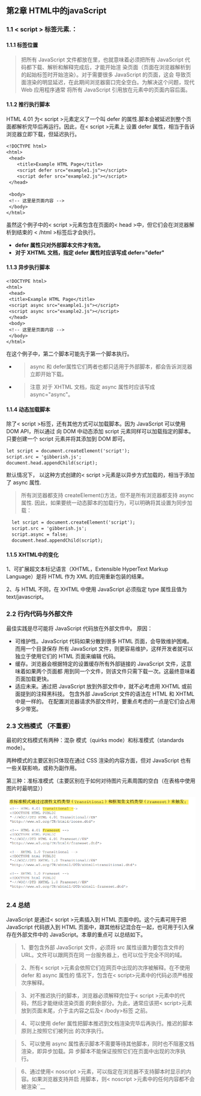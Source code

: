 ## 第2章 HTML中的javaScript
### 1.1 < script > 标签元素.：
#### 1.1.1 标签位置
> 把所有 JavaScript
文件都放在<head>里，也就意味着必须把所有 JavaScript 代码都下载、解析和解释完成后，才能开始渲
染页面（页面在浏览器解析到<body>的起始标签时开始渲染）。对于需要很多 JavaScript 的页面，这会
导致页面渲染的明显延迟，在此期间浏览器窗口完全空白。为解决这个问题，现代 Web 应用程序通常
将所有 JavaScript 引用放在<body>元素中的页面内容后面。
#### 1.1.2 推行执行脚本
HTML 4.01 为< script >元素定义了一个叫 defer 的属性.脚本会被延迟到整个页面都解析完毕后再运行。因此，在< script >元素上
设置 defer 属性，相当于告诉浏览器立即下载，但延迟执行。

    <!DOCTYPE html> 
    <html> 
     <head> 
        <title>Example HTML Page</title> 
        <script defer src="example1.js"></script> 
        <script defer src="example2.js"></script> 
     </head> 

     <body> 
     <!-- 这里是页面内容 --> 
     </body> 
    </html> 

虽然这个例子中的< script >元素包含在页面的< head >中，但它们会在浏览器解析到结束的
< /html >标签后才会执行。

- **defer 属性只对外部脚本文件才有效。**
- **对于 XHTML 文档，指定 defer 属性时应该写成 defer="defer"**

#### 1.1.3 异步执行脚本
    <!DOCTYPE html> 
    <html> 
     <head> 
     <title>Example HTML Page</title> 
     <script async src="example1.js"></script> 
     <script async src="example2.js"></script> 
     </head> 
     <body> 
     <!-- 这里是页面内容 --> 
     </body> 
    </html>
在这个例子中，第二个脚本可能先于第一个脚本执行。
- >async 和 defer属性它们两者也都只适用于外部脚本，都会告诉浏览器立即开始下载。
- > 注意 对于 XHTML 文档，指定 async 属性时应该写成 async="async"。

#### 1.1.4 动态加载脚本
除了< script >标签，还有其他方式可以加载脚本。因为 JavaScript 可以使用 DOM API，所以通过
向 DOM 中动态添加 script 元素同样可以加载指定的脚本。只要创建一个 script 元素并将其添加到
DOM 即可。

    let script = document.createElement('script'); 
    script.src = 'gibberish.js'; 
    document.head.appendChild(script);

默认情况下，
以这种方式创建的< script >元素是以异步方式加载的，相当于添加了 async 属性.

> 所有浏览器都支持 createElement()方法，但不是所有浏览器都支持 async 属性.
>因此，如果要统一动态脚本的加载行为，可以明确将其设置为同步加载：

      let script = document.createElement('script'); 
      script.src = 'gibberish.js'; 
      script.async = false; 
      document.head.appendChild(script);

#### 1.1.5 XHTML中的变化
1、可扩展超文本标记语言（XHTML，Extensible HyperText Markup Language）是将 HTML 作为 XML
的应用重新包装的结果。

2、与 HTML 不同，在 XHTML 中使用 JavaScript 必须指定 type 属性且值为
text/javascript。

### 2.2 行内代码与外部文件

最佳实践是尽可能将 JavaScript 代码放在外部文件中。
原因：

- 可维护性。JavaScript 代码如果分散到很多 HTML 页面，会导致维护困难。而用一个目录保存
所有 JavaScript 文件，则更容易维护，这样开发者就可以独立于使用它们的 HTML 页面来编辑
代码。
- 缓存。浏览器会根据特定的设置缓存所有外部链接的 JavaScript 文件，这意味着如果两个页面都
用到同一个文件，则该文件只需下载一次。这最终意味着页面加载更快。
- 适应未来。通过把 JavaScript 放到外部文件中，就不必考虑用 XHTML 或前面提到的注释黑科技。
包含外部 JavaScript 文件的语法在 HTML 和 XHTML 中是一样的。 在配置浏览器请求外部文件时，要重点考虑的一点是它们会占用多少带宽。

### 2.3 文档模式 （不重要）
最初的文档模式有两种：混杂 模式（quirks mode）和标准模式（standards mode）。

两种模式的主要区别只体现在通过 CSS 渲染的内容方面，但对 JavaScript 也有一些关联影响，或称为副作用。

第三种：准标准模式（主要区别在于如何对待图片元素周围的空白（在表格中使用图片时最明显））

![img_2.png](img_2.png)

### 2.4 总结
JavaScript 是通过< script >元素插入到 HTML 页面中的。这个元素可用于把 JavaScript 代码嵌入到
HTML 页面中，跟其他标记混合在一起，也可用于引入保存在外部文件中的 JavaScript。本章的重点可
以总结如下。

> 1、要包含外部 JavaScript 文件，必须将 src 属性设置为要包含文件的 URL。文件可以跟网页在同
一台服务器上，也可以位于完全不同的域。

> 2、所有< script >元素会依照它们在网页中出现的次序被解释。在不使用 defer 和 async 属性的
情况下，包含在< script>元素中的代码必须严格按次序解释。

> 3、对不推迟执行的脚本，浏览器必须解释完位于< script >元素中的代码，然后才能继续渲染页面
的剩余部分。为此，通常应该把< script>元素放到页面末尾，介于主内容之后及< /body>标签
之前。

> 4、可以使用 defer 属性把脚本推迟到文档渲染完毕后再执行。推迟的脚本原则上按照它们被列出
的次序执行。

> 5、可以使用 async 属性表示脚本不需要等待其他脚本，同时也不阻塞文档渲染，即异步加载。异
步脚本不能保证按照它们在页面中出现的次序执行。

> 6、通过使用< noscript >元素，可以指定在浏览器不支持脚本时显示的内容。如果浏览器支持并启
用脚本，则< noscript >元素中的任何内容都不会被渲染``__